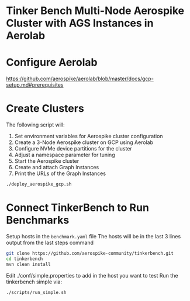 # Tinker Bench Multi-Node Aerospike Cluster with AGS Instances in Aerolab

# Configure Aerolab
https://github.com/aerospike/aerolab/blob/master/docs/gcp-setup.md#prerequisites

# Create Clusters
The following script will:
1. Set environment variables for Aerospike cluster configuration
2. Create a 3-Node Aerospike cluster on GCP using Aerolab
3. Configure NVMe device partitions for the cluster
4. Adjust a namespace parameter for tuning
5. Start the Aerospike cluster
6. Create and attach Graph Instances
7. Print the URLs of the Graph Instances

```bash
./deploy_aerospike_gcp.sh
```

# Connect TinkerBench to Run Benchmarks
Setup hosts in the `benchmark.yaml` file
The hosts will be in the last 3 lines output from the last steps command

```bash
git clone https://github.com/aerospike-community/tinkerbench.git
cd tinkerbench
mvn clean install
```

Edit ./conf/simple.properties to add in the host you want to test
Run the tinkerbench simple via:
```bash
./scripts/run_simple.sh
```